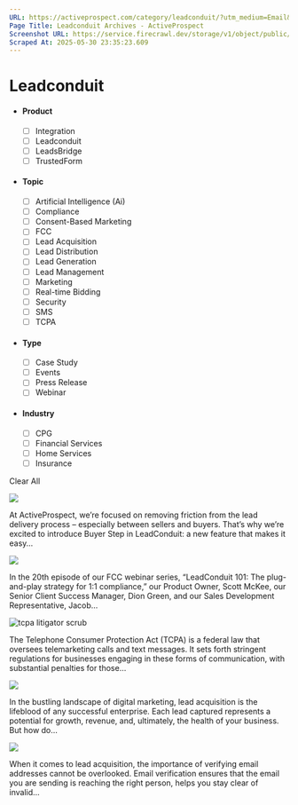 ```yaml
---
URL: https://activeprospect.com/category/leadconduit/?utm_medium=Email&utm_source=Website&utm_campaign=AP-Email-InsideCBM-Oct
Page Title: Leadconduit Archives - ActiveProspect
Screenshot URL: https://service.firecrawl.dev/storage/v1/object/public/media/screenshot-1d4ffa0d-a89b-4623-a2d4-80972a13c29e.png
Scraped At: 2025-05-30 23:35:23.609
---
```

# Leadconduit



- #### Product


  - [ ] Integration
  - [ ] Leadconduit
  - [ ] LeadsBridge
  - [ ] TrustedForm
- #### Topic


  - [ ] Artificial Intelligence (Ai)
  - [ ] Compliance
  - [ ] Consent-Based Marketing
  - [ ] FCC
  - [ ] Lead Acquisition
  - [ ] Lead Distribution
  - [ ] Lead Generation
  - [ ] Lead Management
  - [ ] Marketing
  - [ ] Real-time Bidding
  - [ ] Security
  - [ ] SMS
  - [ ] TCPA
- #### Type


  - [ ] Case Study
  - [ ] Events
  - [ ] Press Release
  - [ ] Webinar
- #### Industry


  - [ ] CPG
  - [ ] Financial Services
  - [ ] Home Services
  - [ ] Insurance

Clear All

![](https://activeprospect.com/wp-content/uploads/2025/05/Buyer_Step_feat-800x600.png)



At ActiveProspect, we’re focused on removing friction from the lead delivery process – especially between sellers and buyers. That’s why we’re excited to introduce Buyer Step in LeadConduit: a new feature that makes it easy…


![](https://activeprospect.com/wp-content/uploads/2024/12/EmpoweringWithLC_feat-800x600.png)



In the 20th episode of our FCC webinar series, “LeadConduit 101: The plug-and-play strategy for 1:1 compliance,” our Product Owner, Scott McKee, our Senior Client Success Manager, Dion Green, and our Sales Development Representative, Jacob…


![tcpa litigator scrub](https://activeprospect.com/wp-content/uploads/2024/10/Litigator-Scrub_feat-1-800x600.png)



The Telephone Consumer Protection Act (TCPA) is a federal law that oversees telemarketing calls and text messages. It sets forth stringent regulations for businesses engaging in these forms of communication, with substantial penalties for those…


![](https://activeprospect.com/wp-content/uploads/2024/03/BriteVerify2_feat-800x600.png)



In the bustling landscape of digital marketing, lead acquisition is the lifeblood of any successful enterprise. Each lead captured represents a potential for growth, revenue, and, ultimately, the health of your business.  But how do…


![](https://activeprospect.com/wp-content/uploads/2024/02/BriteVerify_feat-800x600.png)



When it comes to lead acquisition, the importance of verifying email addresses cannot be overlooked. Email verification ensures that the email you are sending is reaching the right person, helps you stay clear of invalid…




